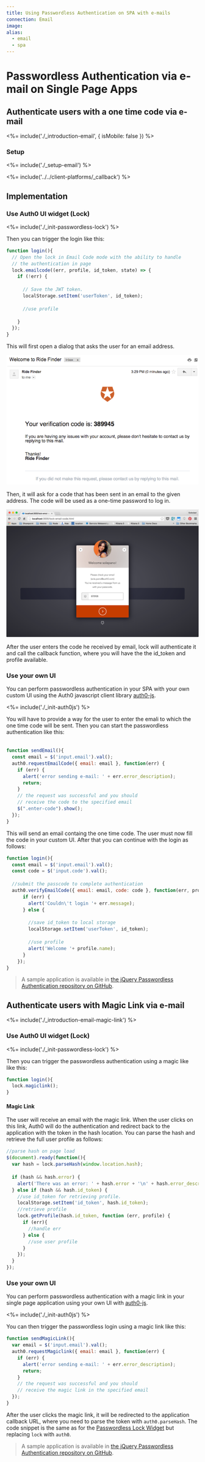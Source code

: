 ```yaml
---
title: Using Passwordless Authentication on SPA with e-mails
connection: Email
image:
alias:
  - email
  - spa
---
```


# Passwordless Authentication via e-mail on Single Page Apps

## Authenticate users with a one time code via e-mail

<%= include('./_introduction-email', { isMobile: false }) %>

### Setup

<%= include('./_setup-email') %>

<%= include('../../client-platforms/_callback') %>

## Implementation

### Use Auth0 UI widget (Lock)

<%= include('./_init-passwordless-lock') %>

Then you can trigger the login like this:

```js
function login(){
  // Open the lock in Email Code mode with the ability to handle
  // the authentication in page
  lock.emailcode((err, profile, id_token, state) => {
    if (!err) {
      
      // Save the JWT token.
      localStorage.setItem('userToken', id_token);
      
      //use profile

    }
  });
}
```

This will first open a dialog that asks the user for an email address. 

![](/media/articles/connections/passwordless/passwordless-email-receive-code-web.png)

Then, it will ask for a code that has been sent in an email to the given address. The code will be used as a one-time password to log in.

![](/media/articles/connections/passwordless/passwordless-email-enter-code-web.png)

After the user enters the code he received by email, lock will authenticate it and call the callback function, where you will have the the id_token and profile available.

### Use your own UI

You can perform passwordless authentication in your SPA with your own custom UI using the Auth0 javascript client library [auth0-js](/libraries/auth0js).

<%= include('./_init-auth0js') %>

You will have to provide a way for the user to enter the emali to which the one time code will be sent. Then you can start the passwordless authentication like this:

```js

function sendEmail(){
  const email = $('input.email').val();
  auth0.requestEmailCode({ email: email }, function(err) {
    if (err) {
      alert('error sending e-mail: ' + err.error_description);
      return;
    }
    // the request was successful and you should 
    // receive the code to the specified email
    $(".enter-code").show();
  });
}
```

This will send an email containg the one time code. The user must now fill the code in your custom UI. After that you can continue with the login as follows:

```js
function login(){
  const email = $('input.email').val();
  const code = $('input.code').val();

  //submit the passcode to complete authentication
  auth0.verifyEmailCode({ email: email, code: code }, function(err, profile, id_token, access_token) {
      if (err) {
        alert('Couldn\'t login '+ err.message);
      } else {

        //save id_token to local storage
        localStorage.setItem('userToken', id_token);
        
        //use profile
        alert('Welcome '+ profile.name);
      }
    });
}
```
> A sample application is available in [the jQuery Passwordless Authentication repository on GitHub](https://github.com/auth0/auth0-jquery-passwordless-sample).

## Authenticate users with Magic Link via e-mail

<%= include('./_introduction-email-magic-link') %>

### Use Auth0 UI widget (Lock)

<%= include('./_init-passwordless-lock') %>

Then you can trigger the passwordless authentication using a magic like like this:

```js
function login(){
  lock.magiclink();
}
```

#### Magic Link

The user will receive an email with the magic link. When the user clicks on this link, Auth0 will do the authentication and redirect back to the application with the token in the hash location. You can parse the hash and retrieve the full user profile as follows:

```js
//parse hash on page load
$(document).ready(function(){
  var hash = lock.parseHash(window.location.hash);

  if (hash && hash.error) {
    alert('There was an error: ' + hash.error + '\n' + hash.error_description);
  } else if (hash && hash.id_token) {
    //use id_token for retrieving profile.
    localStorage.setItem('id_token', hash.id_token);
    //retrieve profile
    lock.getProfile(hash.id_token, function (err, profile) {
      if (err){
        //handle err
      } else {
        //use user profile
      }
    });
  }
});
```

### Use your own UI

You can perform passwordless authentication with a magic link in your single page application using your own UI with [auth0-js](/libraries/auth0js).

<%= include('./_init-auth0js') %>

You can then trigger the passwordless login using a magic link like this:

```js
function sendMagicLink(){
  var email = $('input.email').val();
  auth0.requestMagiclink({ email: email }, function(err) {
    if (err) {
      alert('error sending e-mail: ' + err.error_description);
      return;
    }
    // the request was successful and you should 
    // receive the magic link in the specified email
  });
} 
```

After the user clicks the magic link, it will be redirected to the application callback URL, where you need to parse the token with `auth0.parseHash`. The code snippet is the same as for the [Passwordless Lock Widget](#magic-link) but replacing `lock` with `auth0`.

> A sample application is available in [the jQuery Passwordless Authentication repository on GitHub](https://github.com/auth0/auth0-jquery-passwordless-sample).

